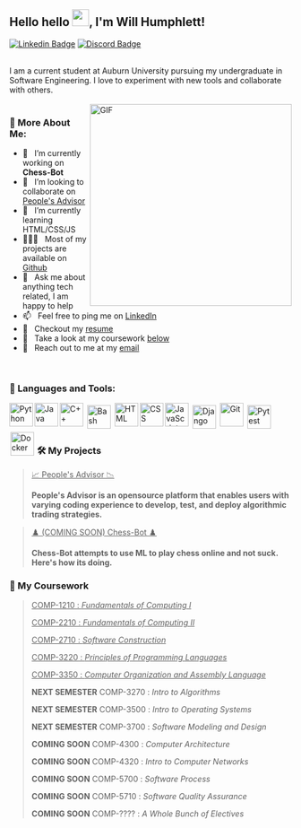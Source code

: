 ## Hello hello <img src="https://raw.githubusercontent.com/aemmadi/aemmadi/master/wave.gif" width="30px">, I'm Will Humphlett!
[![Linkedin Badge](https://img.shields.io/badge/LinkedIn-0077B5?style=for-the-badge&logo=linkedin&logoColor=white)](https://www.linkedin.com/in/WillHumphlett/)
[![Discord Badge](https://img.shields.io/badge/Discord-7289DA?style=for-the-badge&logo=discord&logoColor=white)](https://discordapp.com/users/yotta#4099/)

<br/>
I am a current student at Auburn University pursuing my undergraduate in Software Engineering. I love to experiment with new tools and collaborate with others. 
<br/>
<br/>

<img align="right" alt="GIF" src="https://media.giphy.com/media/SWoSkN6DxTszqIKEqv/giphy.gif" width="360px"/>
  
### 🧐 More About Me:

- 🔭 &nbsp; I’m currently working on **Chess-Bot**
- 🤝 &nbsp; I’m looking to collaborate on [People's Advisor](https://github.com/Wumphlett/Peoples-Advisor)
- 🌱 &nbsp; I’m currently learning HTML/CSS/JS 
- 👨🏻‍💻 &nbsp; Most of my projects are available on [Github](https://github.com/Wumphlett?tab=repositories)
- 💬 &nbsp; Ask me about anything tech related, I am happy to help 
- 📫 &nbsp; Feel free to ping me on [LinkedIn](https://www.linkedin.com/in/WillHumphlett/)
- 📜 &nbsp; Checkout my [resume](TODO)
- 🏫 &nbsp; Take a look at my coursework [below](https://github.com/Wumphlett#-my-coursework)
- 📧️ &nbsp; Reach out to me at my [email](mailto:will@humphlett.net)

<br>

### 🔨 Languages and Tools:
<a href="https://www.python.org" target="_blank"><img align="left" alt="Python" height="42px" src="https://raw.githubusercontent.com/rahul-jha98/github_readme_icons/main/language_and_tools/square/python/python.svg"></a>
<a href="https://www.java.com" target="_blank"><img align="left" alt="Java" height="42px" src="https://raw.githubusercontent.com/rahul-jha98/github_readme_icons/main/language_and_tools/square/java/java.svg"></a>
<a href="https://www.cplusplus.org/" target="_blank"><img align="left" alt="C++" height="42px" src="https://raw.githubusercontent.com/rahul-jha98/github_readme_icons/main/language_and_tools/square/c++/c++.svg"></a>
<a href="https://www.gnu.org/software/bash/" target="_blank"><img align="left" alt="Bash" height="42px" style="padding: 4px" src="https://upload.wikimedia.org/wikipedia/commons/thumb/4/4b/Bash_Logo_Colored.svg/768px-Bash_Logo_Colored.svg.png"></a>
<a href="https://html.spec.whatwg.org/" target="_blank"> <img align="left" alt="HTML" height="42px"  src="https://raw.githubusercontent.com/rahul-jha98/github_readme_icons/main/language_and_tools/square/html/html.svg"> </a>
<a href="https://www.w3.org/Style/CSS/" target="_blank"> <img align="left" alt="CSS" height="42px"  src="https://raw.githubusercontent.com/rahul-jha98/github_readme_icons/main/language_and_tools/square/css/css.svg"> </a>
<a href="https://developer.mozilla.org/en-US/docs/Web/JavaScript" target="_blank"> <img align="left" alt="JavaScript" height="42px"  src="https://raw.githubusercontent.com/rahul-jha98/github_readme_icons/main/language_and_tools/square/javascript/javascript.svg"></a>
<a href="https://www.djangoproject.com/" target="_blank"> <img alt="Django" style="padding: 4px" src="https://seeklogo.com/images/D/django-logo-4C5ECF7036-seeklogo.com.png" align="left" alt="git" height='42px'/></a>
<a href="https://git-scm.com/" target="_blank"> <img src="https://raw.githubusercontent.com/rahul-jha98/github_readme_icons/main/language_and_tools/square/git-scm/git-scm.svg" align="left" alt="Git" height='42px'/></a>
<a href="https://docs.pytest.org/en/6.2.x/" target="_blank"> <img alt="Pytest" style="padding: 4px" src="https://bruhin.software/img/logos/pytest.svg" align="left" alt="git" height='42px'/></a>
<a href="https://www.docker.com/" target="_blank"> <img alt="Docker" style="padding: 2px" src="https://www.instana.com/media/01_INSTANA_IconSet_docker.svg" align="left" alt="git" height='42px'/></a>

<br>
<br>
<br>

### 🛠️ My Projects
> <a href="https://github.com/Wumphlett/Peoples-Advisor" target="_blank" style="text-decorations:none; color:inherit;">📈 People's Advisor 📉</a>
> 
> **People's Advisor is an opensource platform that enables users with varying coding experience to develop, test, and deploy algorithmic trading strategies.**
  
> <a href="" target="_blank" style="text-decorations:none; color:inherit;">♟️ (COMING SOON) Chess-Bot ♟️</a>
> 
> **Chess-Bot attempts to use ML to play chess online and not suck. Here's how its doing.**

### 📓 My Coursework
> <a href="https://github.com/Wumphlett/COMP-1210" target="_blank" style="text-decorations:none; color:inherit;">COMP-1210 : _Fundamentals of Computing I_</a>
> 
> <a href="https://github.com/Wumphlett/COMP-2210" target="_blank" style="text-decorations:none; color:inherit;">COMP-2210 : _Fundamentals of Computing II_</a>
> 
> <a href="https://github.com/Wumphlett/COMP-2710" target="_blank" style="text-decorations:none; color:inherit;">COMP-2710 : _Software Construction_</a>
> 
> <a href="https://github.com/Wumphlett/COMP-3220" target="_blank" style="text-decorations:none; color:inherit;">COMP-3220 : _Principles of Programming Languages_</a>
> 
> <a href="https://github.com/Wumphlett/COMP-3350" target="_blank" style="text-decorations:none; color:inherit;">COMP-3350 : _Computer Organization and Assembly Language_</a>
> 
> **NEXT SEMESTER** COMP-3270 : _Intro to Algorithms_
> 
> **NEXT SEMESTER** COMP-3500 : _Intro to Operating Systems_
> 
> **NEXT SEMESTER** COMP-3700 : _Software Modeling and Design_
> 
> **COMING SOON** COMP-4300 : _Computer Architecture_
> 
> **COMING SOON** COMP-4320 : _Intro to Computer Networks_
> 
> **COMING SOON** COMP-5700 : _Software Process_
> 
> **COMING SOON** COMP-5710 : _Software Quality Assurance_
> 
> **COMING SOON** COMP-???? : _A Whole Bunch of Electives_


<!--
### 📊 Github Stats
<a href='https://github.com/Wumphlett/github-stats-transparent'>
  
![Stats Overview](https://raw.githubusercontent.com/Wumphlett/github-stats-transparent/output/generated/overview.svg)
![Most Used Languages](https://raw.githubusercontent.com/Wumphlett/github-stats-transparent/output/generated/languages.svg)

</a>
<br>

TODO add section for coursework
-!>
